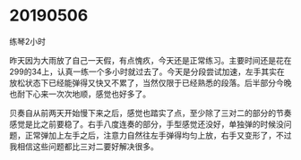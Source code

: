 # 20190506

练琴2小时

昨天因为大雨放了自己一天假，有点愧疚，今天还是正常练习。主要时间还是花在299的34上，认真一练一个多小时就过去了。今天是分段尝试加速，左手其实在放松状态下已经能弹得又快又不累了，当然仅限于已经熟悉的段落。后半部分今晚也耐下心来一次次地顺，感觉也好多了。

贝奏自从前两天开始慢下来之后，感觉也踏实了点，至少除了三对二的部分的节奏感觉是比之前要稳了。右手八度连奏的部分，手型感觉还没好，单独弹的时候没问题，正常弹加上左手之后，注意力自然往左手弹得均匀上放，右手又变形了，不过我相信这些问题都比三对二要好解决很多。
